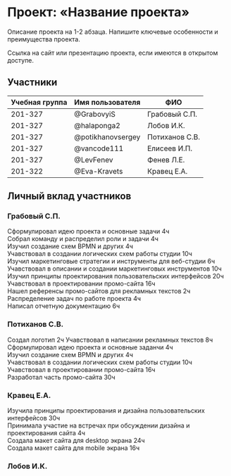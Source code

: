 # Проект: «Название проекта»

Описание проекта на 1-2 абзаца. Напишите ключевые особенности и преимущества проекта.

Ссылка на сайт или презентацию проекта, если имеются в открытом доступе.

## Участники

| Учебная группа | Имя пользователя  | ФИО                      |
|----------------|-------------------|--------------------------|
| 201-327        | @GrabovyiS        | Грабовый С.П.            |
| 201-327        | @halaponga2       | Лобов И.К.               |
| 201-327        | @potikhanovsergey | Потиханов С.В.           |
| 201-327        | @vancode111       | Елисеев И.П.             |
| 201-327        | @LevFenev         | Фенев Л.Е.               |
| 201-322        | @Eva-Kravets      | Кравец Е.А.              |

## Личный вклад участников

### Грабовый С.П.

Сформулировал идею проекта и основные задачи 4ч  
Собрал команду и распределил роли и задачи 4ч  
Изучил создание схем BPMN и других 4ч  
Учавствовал в создании логических схем работы студии 10ч  
Изучил маркетинговые стратегии и инструменты для веб-студии 6ч  
Учавствовал в описании и создании маркетинговых инструментов 10ч  
Изучил принципы проектирования пользовательских интерфейсов 20ч  
Учавствовал в проектировании промо-сайта 16ч  
Нашел референсы промо-сайтов для рекламных текстов 2ч  
Распределение задач по работе проекта 4ч  
Написал отчетную документацию 6ч  

### Потиханов С.В.

Создал логотип 2ч
Учавствовал в написании рекламных текстов 8ч
Сформулировал идею проекта и основные заданчи 4ч  
Изучил создание схем BPMN и других 4ч  
Учавствовал в создании логических схем работы студии 10ч  
Учавствовал в проектировании промо-сайта 16ч  
Разработал часть промо-сайта 30ч

### Кравец Е.А.

Изучила принципы проектирования и дизайна пользовательских интерфейсов 30ч  
Принимала участие на встречах при обсуждении дизайна и проектирования сайта 4ч  
Создала макет сайта для desktop экрана 24ч  
Создала макет сайта для mobile экрана 16ч  

### Лобов И.К.


